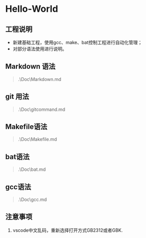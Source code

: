 # Hello-World

## 工程说明

- 新建基础工程，使用gcc、make、bat控制工程进行自动化管理；
- 对部分语法使用进行说明。

## Markdown 语法

>.\Doc\Markdown.md

## git 用法

>.\Doc\gitcommand.md

## Makefile语法

>.\Doc\Makefile.md

## bat语法

>.\Doc\bat.md

## gcc语法

>.\Doc\gcc.md

## 注意事项

1. vscode中文乱码，重新选择打开方式GB2312或者GBK.
